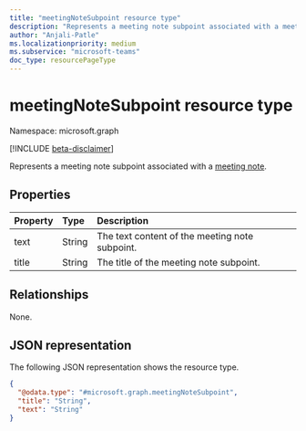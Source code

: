 ```yaml
---
title: "meetingNoteSubpoint resource type"
description: "Represents a meeting note subpoint associated with a meeting note."
author: "Anjali-Patle"
ms.localizationpriority: medium
ms.subservice: "microsoft-teams"
doc_type: resourcePageType
---
```


# meetingNoteSubpoint resource type

Namespace: microsoft.graph

[!INCLUDE [beta-disclaimer](../../includes/beta-disclaimer.md)]

Represents a meeting note subpoint associated with a [meeting note](meetingnote.md).


## Properties
|Property|Type|Description|
|:---|:---|:---|
|text|String|The text content of the meeting note subpoint.|
|title|String|The title of the meeting note subpoint.|

## Relationships
None.

## JSON representation
The following JSON representation shows the resource type.
<!-- {
  "blockType": "resource",
  "@odata.type": "microsoft.graph.meetingNoteSubpoint"
}
-->
``` json
{
  "@odata.type": "#microsoft.graph.meetingNoteSubpoint",
  "title": "String",
  "text": "String"
}
```

